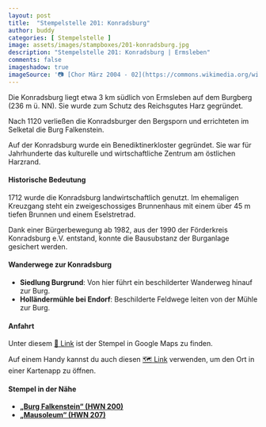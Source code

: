 ```yaml
---
layout: post
title:  "Stempelstelle 201: Konradsburg"
author: buddy
categories: [ Stempelstelle ]
image: assets/images/stampboxes/201-konradsburg.jpg
description: "Stempelstelle 201: Konradsburg | Ermsleben"
comments: false
imageshadow: true
imageSource: '📷 [Chor März 2004 - 02](https://commons.wikimedia.org/wiki/File:Chor_M%C3%A4rz_2004_-_02.jpg) von Die Autorenschaft wurde nicht in einer maschinell lesbaren Form angegeben. Es wird <a href="//commons.wikimedia.org/w/index.php?title=User:Burgwaechter1021~commonswiki&amp;action=edit&amp;redlink=1" class="new" title="User:Burgwaechter1021~commonswiki (page does not exist)">Burgwaechter1021~commonswiki</a> als Autor angenommen (basierend auf den Rechteinhaber-Angaben). unter Lizenz Public domain'
---
```


Die Konradsburg liegt etwa 3 km südlich von Ermsleben auf dem Burgberg (236 m ü. NN). Sie wurde zum Schutz des Reichsgutes Harz gegründet. 

Nach 1120 verließen die Konradsburger den Bergsporn und errichteten im Selketal die Burg Falkenstein. 

Auf der Konradsburg wurde ein Benediktinerkloster gegründet. Sie war für Jahrhunderte das kulturelle und wirtschaftliche Zentrum am östlichen Harzrand. 

#### Historische Bedeutung

1712 wurde die Konradsburg landwirtschaftlich genutzt. Im ehemaligen Kreuzgang steht ein zweigeschossiges Brunnenhaus mit einem über 45 m tiefen Brunnen und einem Eselstretrad. 

Dank einer Bürgerbewegung ab 1982, aus der 1990 der Förderkreis Konradsburg e.V. entstand, konnte die Bausubstanz der Burganlage gesichert werden. 

#### Wanderwege zur Konradsburg

- **Siedlung Burgrund**: Von hier führt ein beschilderter Wanderweg hinauf zur Burg. 
- **Holländermühle bei Endorf**: Beschilderte Feldwege leiten von der Mühle zur Burg. 

#### Anfahrt

Unter diesem [📍 Link](https://www.google.com/maps/dir/?api=1&origin=&destination=51.71400%2C%2011.34800) ist der Stempel in Google Maps zu finden.

<div class="android-only">
  Auf einem Handy kannst du auch diesen 
  <a href="geo:51.71400,11.34800">🗺️ Link</a> 
  verwenden, um den Ort in einer Kartenapp zu öffnen.
  <p></p>
</div>

#### Stempel in der Nähe

- [**„Burg Falkenstein“ (HWN 200)**](/stempelstelle-200-burg-falkenstein)
- [**„Mausoleum“ (HWN 207)**](/stempelstelle-207-mausoleum)
